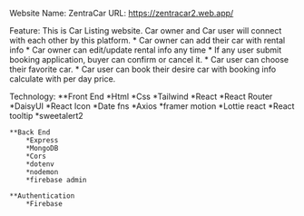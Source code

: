 
Website Name: ZentraCar
URL: https://zentracar2.web.app/

Feature:
    This is Car Listing website. Car owner and Car user will connect with each other by this platform.
        * Car owner can add their car with rental info
        * Car owner can edit/update rental info any time
        * If any user submit booking application, buyer can confirm or cancel it.
        * Car user can choose their favorite car.
        * Car user can book their desire car with booking info calculate with per day price.
        
Technology:
    **Front End
        *Html
        *Css
        *Tailwind
        *React
        *React Router
        *DaisyUI
        *React Icon
        *Date fns
        *Axios
        *framer motion
        *Lottie react
        *React tooltip
        *sweetalert2

    **Back End
        *Express
        *MongoDB
        *Cors
        *dotenv
        *nodemon
        *firebase admin

    **Authentication
        *Firebase
